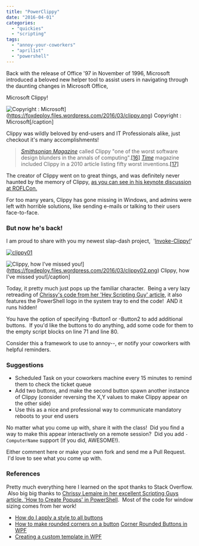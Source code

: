 ```yaml
---
title: "PowerClippy"
date: "2016-04-01"
categories: 
  - "quickies"
  - "scripting"
tags: 
  - "annoy-your-coworkers"
  - "april1st"
  - "powershell"
---
```


Back with the release of Office '97 in November of 1996, Microsoft introduced a beloved new helper tool to assist users in navigating through the daunting changes in Microsoft Office,

Microsoft Clippy!

![Copyright : Microsoft](https://foxdeploy.files.wordpress.com/2016/03/clippy.png?w=300)](https://foxdeploy.files.wordpress.com/2016/03/clippy.png) Copyright : Microsoft\[/caption\]

Clippy was wildly beloved by end-users and IT Professionals alike, just checkout it's many accomplishments!

> _[Smithsonian Magazine](https://www.wikiwand.com/en/Smithsonian_(magazine))_ called Clippy "one of the worst software design blunders in the annals of computing".[\[16\]](https://www.wikiwand.com/en/Office_Assistant#citenote16) _[Time](https://www.wikiwand.com/en/Time_(magazine) "Time (magazine)")_ magazine included Clippy in a 2010 article listing fifty worst inventions.[\[17\]](https://www.wikiwand.com/en/Office_Assistant#citenote17)

The creator of Clippy went on to great things, and was definitely never haunted by the memory of Clippy, [as you can see in his keynote discussion at ROFLCon.](https://archive.org/details/roflcon2010video)

For too many years, Clippy has gone missing in Windows, and admins were left with horrible solutions, like sending e-mails or talking to their users face-to-face.

### But now he's back!

I am proud to share with you my newest slap-dash project,  '[Invoke-Clippy!](https://github.com/1RedOne/Invoke-Clippy/)'

[![clippy01](https://foxdeploy.files.wordpress.com/2016/03/clippy01.png?w=636)](https://foxdeploy.files.wordpress.com/2016/03/clippy01.png)

![Clippy, how I've missed you!](https://foxdeploy.files.wordpress.com/2016/03/clippy02.png?w=201)](https://foxdeploy.files.wordpress.com/2016/03/clippy02.png) Clippy, how I've missed you!\[/caption\]

Today, it pretty much just pops up the familiar character.  Being a very lazy retreading of [Chrissy's code from her 'Hey Scripting Guy' article](https://blogs.technet.microsoft.com/heyscriptingguy/2015/11/02/creating-pop-ups-by-using-powershell/), it also features the PowerShell logo in the system tray to end the code!  AND it runs hidden!

You have the option of specifying -Button1 or -Button2 to add additional buttons.  If you'd like the buttons to do anything, add some code for them to the empty script blocks on line 71 and line 80.

Consider this a framework to use to annoy--, er notify your coworkers with helpful reminders.

### Suggestions

- Scheduled Task on your coworkers machine every 15 minutes to remind them to check the ticket queue
- Add two buttons, and make the second button spawn another instance of Clippy (consider reversing the X,Y values to make Clippy appear on the other side)
- Use this as a nice and professional way to communicate mandatory reboots to your end users

No matter what you come up with, share it with the class!  Did you find a way to make this appear interactively on a remote session?  Did you add `-ComputerName` support (If you did, AWESOME!).

Either comment here or make your own fork and send me a Pull Request.  I'd love to see what you come up with.

### References

Pretty much everything here I learned on the spot thanks to Stack Overflow.  Also big big thanks to [Chrissy Lemaire in her excellent Scripting Guys article, 'How to Create Popups' in PowerShell](https://blogs.technet.microsoft.com/heyscriptingguy/2015/11/02/creating-pop-ups-by-using-powershell/).  Most of the code for window sizing comes from her work!

- [How do I apply a style to all buttons](http://stackoverflow.com/questions/16530184/apply-style-for-buttons-in-all-windows-in-wpf)
- [How to make rounded corners on a button](http://stackoverflow.com/questions/6745663/how-to-create-make-rounded-corner-buttons-in-wpf) [Corner Rounded Buttons in WPF](http://stackoverflow.com/questions/30479746/corner-rounded-flat-button-in-wpf)
- [Creating a custom template in WPF](http://markheath.net/post/creating-custom-wpf-button-template-in)
